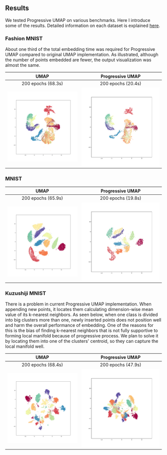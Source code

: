 ## Results
We tested Progressive UMAP on various benchmarks. Here I introduce some of the results. Detailed information on each dataset is explained [here](https://github.com/hyungkwonko/progressive-umap/blob/master/data/README.md).


### Fashion MNIST
About one third of the total embedding time was required for Progressive UMAP compared to original UMAP implementation. As illustrated, although the number of points embedded are fewer, the output visualization was almost the same.

|            UMAP             |      Progressive UMAP     |
:----------------------------:|:--------------------------:
|     200 epochs (68.3s)       |     200 epochs (20.4s)   |
![Fashion MNIST umap](./images/fashion_umap.png)|![Fashion MNIST pumap](./images/fashion_pumap.png)


### MNIST

|            UMAP             |      Progressive UMAP     |
:----------------------------:|:--------------------------:
|     200 epochs (65.9s)      |     200 epochs (19.8s)    |
![MNIST umap](./images/mnist_umap.png)|![MNIST pumap](./images/mnist_pumap.png)


### Kuzushiji MNIST
There is a problem in current Progressive UMAP implementation. When appending new points, it locates them calculating dimension-wise mean value of its k-nearest neighbors. As seen below, when one class is divided into big clusters more than one, newly inserted points does not position well and harm the overall performance of embedding. One of the reasons for this is the bias of finding k-nearest neighbors that is not fully supportive to forming local manifold because of progressive process. We plan to solve it by locating them into one of the clusters' centroid, so they can capture the local manifold well.

|            UMAP             |      Progressive UMAP     |
:----------------------------:|:--------------------------:
|     200 epochs (68.4s)      |     200 epochs (47.9s)    |
![KMNIST umap](./images/kuzushiji_umap.png)|![KMNIST pumap](./images/kuzushiji_pumap.png)
